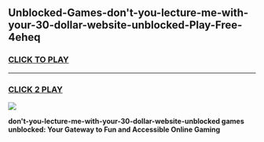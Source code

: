 
## Unblocked-Games-don't-you-lecture-me-with-your-30-dollar-website-unblocked-Play-Free-4eheq
<h3>
<a href="https://premium76.site?title=don't-you-lecture-me-with-your-30-dollar-website-unblocked&ref=23A">CLICK TO PLAY</a></h3>
<hr>

<h3>
<a href="https://premium76.site?title=don't-you-lecture-me-with-your-30-dollar-website-unblocked&ref=23A">CLICK 2 PLAY</a>
  
</h3>

<a href="https://premium76.site?title=don't-you-lecture-me-with-your-30-dollar-website-unblocked&ref=23A"><img src="https://clearcache.store/games.png"></a>


**don't-you-lecture-me-with-your-30-dollar-website-unblocked games unblocked: Your Gateway to Fun and Accessible Online Gaming**
